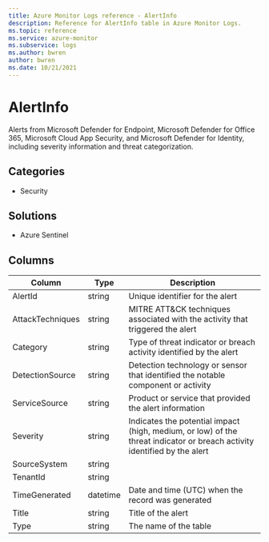 ```yaml
---
title: Azure Monitor Logs reference - AlertInfo
description: Reference for AlertInfo table in Azure Monitor Logs.
ms.topic: reference
ms.service: azure-monitor
ms.subservice: logs
ms.author: bwren
author: bwren
ms.date: 10/21/2021
---
```


# AlertInfo

 Alerts from Microsoft Defender for Endpoint, Microsoft Defender for Office 365, Microsoft Cloud App Security, and Microsoft Defender for Identity, including severity information and threat categorization.

## Categories

- Security
## Solutions

- Azure Sentinel




## Columns

| Column | Type | Description |
| --- | --- | --- |
| AlertId | string | Unique identifier for the alert |
| AttackTechniques | string | MITRE ATT&CK techniques associated with the activity that triggered the alert |
| Category | string | Type of threat indicator or breach activity identified by the alert |
| DetectionSource | string | Detection technology or sensor that identified the notable component or activity |
| ServiceSource | string | Product or service that provided the alert information |
| Severity | string | Indicates the potential impact (high, medium, or low) of the threat indicator or breach activity identified by the alert |
| SourceSystem | string |  |
| TenantId | string |  |
| TimeGenerated | datetime | Date and time (UTC) when the record was generated |
| Title | string | Title of the alert |
| Type | string | The name of the table |
